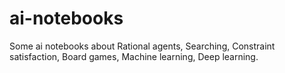 # ai-notebooks
Some ai notebooks about Rational agents, Searching, Constraint satisfaction, Board games, Machine learning, Deep learning.
